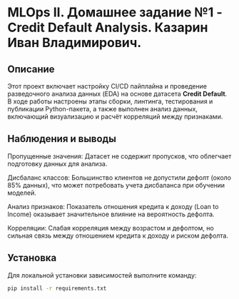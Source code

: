 # MLOps II. Домашнее задание №1 - Credit Default Analysis. Казарин Иван Владимирович.

## Описание
Этот проект включает настройку CI/CD пайплайна и проведение разведочного анализа данных (EDA) на основе датасета **Credit Default**. В ходе работы настроены этапы сборки, линтинга, тестирования и публикации Python-пакета, а также выполнен анализ данных, включающий визуализацию и расчёт корреляций между признаками.

## Наблюдения и выводы
Пропущенные значения: Датасет не содержит пропусков, что облегчает подготовку данных для анализа.

Дисбаланс классов: Большинство клиентов не допустили дефолт (около 85% данных), что может потребовать учета дисбаланса при обучении моделей.

Анализ признаков: Показатель отношения кредита к доходу (Loan to Income) оказывает значительное влияние на вероятность дефолта.

Корреляции: Слабая корреляция между возрастом и дефолтом, но сильная связь между отношением кредита к доходу и риском дефолта.

## Установка

Для локальной установки зависимостей выполните команду:
```bash
pip install -r requirements.txt
